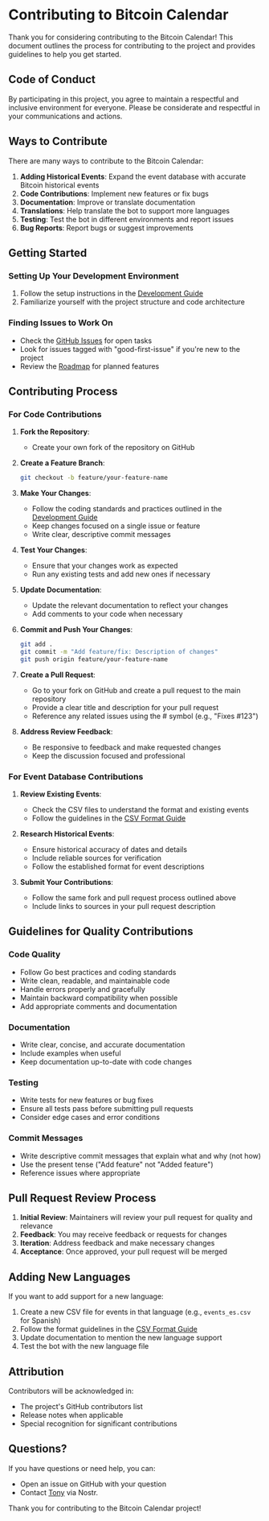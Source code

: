 # Contributing to Bitcoin Calendar

Thank you for considering contributing to the Bitcoin Calendar! This document outlines the process for contributing to the project and provides guidelines to help you get started.

## Code of Conduct

By participating in this project, you agree to maintain a respectful and inclusive environment for everyone. Please be considerate and respectful in your communications and actions.

## Ways to Contribute

There are many ways to contribute to the Bitcoin Calendar:

1. **Adding Historical Events**: Expand the event database with accurate Bitcoin historical events
2. **Code Contributions**: Implement new features or fix bugs
3. **Documentation**: Improve or translate documentation
4. **Translations**: Help translate the bot to support more languages
5. **Testing**: Test the bot in different environments and report issues
6. **Bug Reports**: Report bugs or suggest improvements

## Getting Started

### Setting Up Your Development Environment

1. Follow the setup instructions in the [Development Guide](DEVELOPMENT.md)
2. Familiarize yourself with the project structure and code architecture

### Finding Issues to Work On

- Check the [GitHub Issues](https://github.com/bitcoin21ideas/nostr-calendar-bot/issues) for open tasks
- Look for issues tagged with "good-first-issue" if you're new to the project
- Review the [Roadmap](ROADMAP.md) for planned features

## Contributing Process

### For Code Contributions

1. **Fork the Repository**:
   - Create your own fork of the repository on GitHub

2. **Create a Feature Branch**:
   ```bash
   git checkout -b feature/your-feature-name
   ```

3. **Make Your Changes**:
   - Follow the coding standards and practices outlined in the [Development Guide](DEVELOPMENT.md)
   - Keep changes focused on a single issue or feature
   - Write clear, descriptive commit messages

4. **Test Your Changes**:
   - Ensure that your changes work as expected
   - Run any existing tests and add new ones if necessary

5. **Update Documentation**:
   - Update the relevant documentation to reflect your changes
   - Add comments to your code when necessary

6. **Commit and Push Your Changes**:
   ```bash
   git add .
   git commit -m "Add feature/fix: Description of changes"
   git push origin feature/your-feature-name
   ```

7. **Create a Pull Request**:
   - Go to your fork on GitHub and create a pull request to the main repository
   - Provide a clear title and description for your pull request
   - Reference any related issues using the # symbol (e.g., "Fixes #123")

8. **Address Review Feedback**:
   - Be responsive to feedback and make requested changes
   - Keep the discussion focused and professional

### For Event Database Contributions

1. **Review Existing Events**:
   - Check the CSV files to understand the format and existing events
   - Follow the guidelines in the [CSV Format Guide](CSV_FORMAT.md)

2. **Research Historical Events**:
   - Ensure historical accuracy of dates and details
   - Include reliable sources for verification
   - Follow the established format for event descriptions

3. **Submit Your Contributions**:
   - Follow the same fork and pull request process outlined above
   - Include links to sources in your pull request description

## Guidelines for Quality Contributions

### Code Quality

- Follow Go best practices and coding standards
- Write clean, readable, and maintainable code
- Handle errors properly and gracefully
- Maintain backward compatibility when possible
- Add appropriate comments and documentation

### Documentation

- Write clear, concise, and accurate documentation
- Include examples when useful
- Keep documentation up-to-date with code changes

### Testing

- Write tests for new features or bug fixes
- Ensure all tests pass before submitting pull requests
- Consider edge cases and error conditions

### Commit Messages

- Write descriptive commit messages that explain what and why (not how)
- Use the present tense ("Add feature" not "Added feature")
- Reference issues where appropriate

## Pull Request Review Process

1. **Initial Review**: Maintainers will review your pull request for quality and relevance
2. **Feedback**: You may receive feedback or requests for changes
3. **Iteration**: Address feedback and make necessary changes
4. **Acceptance**: Once approved, your pull request will be merged

## Adding New Languages

If you want to add support for a new language:

1. Create a new CSV file for events in that language (e.g., `events_es.csv` for Spanish)
2. Follow the format guidelines in the [CSV Format Guide](CSV_FORMAT.md)
3. Update documentation to mention the new language support
4. Test the bot with the new language file

## Attribution

Contributors will be acknowledged in:
- The project's GitHub contributors list
- Release notes when applicable
- Special recognition for significant contributions

## Questions?

If you have questions or need help, you can:
- Open an issue on GitHub with your question
- Contact [Tony](https://njump.me/npub10awzknjg5r5lajnr53438ndcyjylgqsrnrtq5grs495v42qc6awsj45ys7) via Nostr.

Thank you for contributing to the Bitcoin Calendar project! 